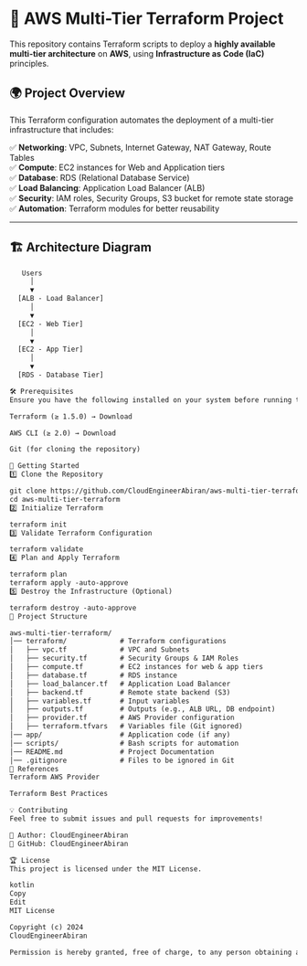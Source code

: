 # 🚀 AWS Multi-Tier Terraform Project  

This repository contains Terraform scripts to deploy a **highly available multi-tier architecture** on **AWS**, using **Infrastructure as Code (IaC)** principles.

## 🌍 Project Overview  

This Terraform configuration automates the deployment of a multi-tier infrastructure that includes:  

✅ **Networking**: VPC, Subnets, Internet Gateway, NAT Gateway, Route Tables  
✅ **Compute**: EC2 instances for Web and Application tiers  
✅ **Database**: RDS (Relational Database Service)  
✅ **Load Balancing**: Application Load Balancer (ALB)  
✅ **Security**: IAM roles, Security Groups, S3 bucket for remote state storage  
✅ **Automation**: Terraform modules for better reusability  

---

## 🏗️ Architecture Diagram  

```txt
   Users
     │
     ▼
  [ALB - Load Balancer] 
     │
     ▼
  [EC2 - Web Tier] 
     │
     ▼
  [EC2 - App Tier] 
     │
     ▼
  [RDS - Database Tier]

🛠️ Prerequisites
Ensure you have the following installed on your system before running the Terraform scripts:

Terraform (≥ 1.5.0) → Download

AWS CLI (≥ 2.0) → Download

Git (for cloning the repository)

🚀 Getting Started
1️⃣ Clone the Repository

git clone https://github.com/CloudEngineerAbiran/aws-multi-tier-terraform.git
cd aws-multi-tier-terraform
2️⃣ Initialize Terraform

terraform init
3️⃣ Validate Terraform Configuration

terraform validate
4️⃣ Plan and Apply Terraform

terraform plan
terraform apply -auto-approve
5️⃣ Destroy the Infrastructure (Optional)

terraform destroy -auto-approve
📂 Project Structure

aws-multi-tier-terraform/
│── terraform/             # Terraform configurations
│   ├── vpc.tf             # VPC and Subnets
│   ├── security.tf        # Security Groups & IAM Roles
│   ├── compute.tf         # EC2 instances for web & app tiers
│   ├── database.tf        # RDS instance
│   ├── load_balancer.tf   # Application Load Balancer
│   ├── backend.tf         # Remote state backend (S3)
│   ├── variables.tf       # Input variables
│   ├── outputs.tf         # Outputs (e.g., ALB URL, DB endpoint)
│   ├── provider.tf        # AWS Provider configuration
│   ├── terraform.tfvars   # Variables file (Git ignored)
│── app/                   # Application code (if any)
│── scripts/               # Bash scripts for automation
│── README.md              # Project Documentation
│── .gitignore             # Files to be ignored in Git
🔗 References
Terraform AWS Provider

Terraform Best Practices

💡 Contributing
Feel free to submit issues and pull requests for improvements!

🔹 Author: CloudEngineerAbiran
🔹 GitHub: CloudEngineerAbiran

🏆 License
This project is licensed under the MIT License.

kotlin
Copy
Edit
MIT License  

Copyright (c) 2024  
CloudEngineerAbiran  

Permission is hereby granted, free of charge, to any person obtaining a copy of this soft
